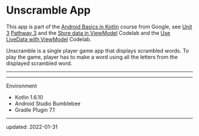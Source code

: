 Unscramble App
==============

This app is part of the [Android Basics in Kotlin] course from Google, see [Unit 3] [Pathway 3] and the [Store data in ViewModel] Codelab and the [Use LiveData with ViewModel] Codelab.

Unscramble is a single player game app that displays scrambled words. To play the game, player has to make a word using all the letters from the displayed scrambled word.

----

[Android Basics in Kotlin]: https://developer.android.com/courses/android-basics-kotlin/course
[Unit 3]: https://developer.android.com/courses/android-basics-kotlin/unit-3
[Pathway 3]: https://developer.android.com/courses/pathways/android-basics-kotlin-unit-3-pathway-3
[Store data in ViewModel]: https://developer.android.com/codelabs/basic-android-kotlin-training-viewmodel
[Use LiveData with ViewModel]: https://developer.android.com/codelabs/basic-android-kotlin-training-livedata

----

Environment

- Kotlin 1.6.10
- Android Studio Bumblebee
- Gradle Plugin 7.1

----

updated: 2022-01-31